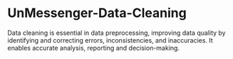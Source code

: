 # UnMessenger-Data-Cleaning
Data cleaning is essential in data preprocessing, improving data quality by identifying and correcting errors, inconsistencies, and inaccuracies. It enables accurate analysis, reporting and decision-making.
